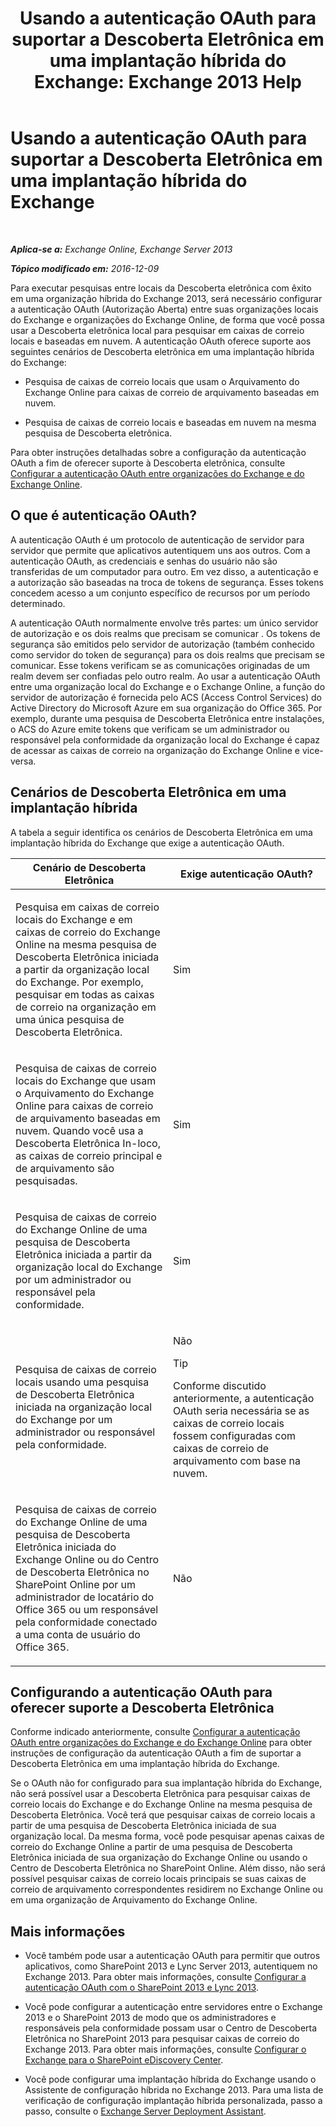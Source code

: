 ﻿---
title: 'Usando a autenticação OAuth para suportar a Descoberta Eletrônica em uma implantação híbrida do Exchange: Exchange 2013 Help'
TOCTitle: Usando a autenticação OAuth para suportar a Descoberta Eletrônica em uma implantação híbrida do Exchange
ms:assetid: b069f8db-fbe1-4047-ad97-d00172ee6a12
ms:mtpsurl: https://technet.microsoft.com/pt-br/library/Dn497703(v=EXCHG.150)
ms:contentKeyID: 61292928
ms.date: 05/22/2018
mtps_version: v=EXCHG.150
ms.translationtype: MT
---

# Usando a autenticação OAuth para suportar a Descoberta Eletrônica em uma implantação híbrida do Exchange

 

_**Aplica-se a:** Exchange Online, Exchange Server 2013_

_**Tópico modificado em:** 2016-12-09_

Para executar pesquisas entre locais da Descoberta eletrônica com êxito em uma organização híbrida do Exchange 2013, será necessário configurar a autenticação OAuth (Autorização Aberta) entre suas organizações locais do Exchange e organizações do Exchange Online, de forma que você possa usar a Descoberta eletrônica local para pesquisar em caixas de correio locais e baseadas em nuvem. A autenticação OAuth oferece suporte aos seguintes cenários de Descoberta eletrônica em uma implantação híbrida do Exchange:

  - Pesquisa de caixas de correio locais que usam o Arquivamento do Exchange Online para caixas de correio de arquivamento baseadas em nuvem.

  - Pesquisa de caixas de correio locais e baseadas em nuvem na mesma pesquisa de Descoberta eletrônica.

Para obter instruções detalhadas sobre a configuração da autenticação OAuth a fim de oferecer suporte à Descoberta eletrônica, consulte [Configurar a autenticação OAuth entre organizações do Exchange e do Exchange Online](configure-oauth-authentication-between-exchange-and-exchange-online-organizations-exchange-2013-help.md).

## O que é autenticação OAuth?

A autenticação OAuth é um protocolo de autenticação de servidor para servidor que permite que aplicativos autentiquem uns aos outros. Com a autenticação OAuth, as credenciais e senhas do usuário não são transferidas de um computador para outro. Em vez disso, a autenticação e a autorização são baseadas na troca de tokens de segurança. Esses tokens concedem acesso a um conjunto específico de recursos por um período determinado.

A autenticação OAuth normalmente envolve três partes: um único servidor de autorização e os dois realms que precisam se comunicar . Os tokens de segurança são emitidos pelo servidor de autorização (também conhecido como servidor do token de segurança) para os dois realms que precisam se comunicar. Esse tokens verificam se as comunicações originadas de um realm devem ser confiadas pelo outro realm. Ao usar a autenticação OAuth entre uma organização local do Exchange e o Exchange Online, a função do servidor de autorização é fornecida pelo ACS (Access Control Services) do Active Directory do Microsoft Azure em sua organização do Office 365. Por exemplo, durante uma pesquisa de Descoberta Eletrônica entre instalações, o ACS do Azure emite tokens que verificam se um administrador ou responsável pela conformidade da organização local do Exchange é capaz de acessar as caixas de correio na organização do Exchange Online e vice-versa.

## Cenários de Descoberta Eletrônica em uma implantação híbrida

A tabela a seguir identifica os cenários de Descoberta Eletrônica em uma implantação híbrida do Exchange que exige a autenticação OAuth.


<table>
<colgroup>
<col style="width: 50%" />
<col style="width: 50%" />
</colgroup>
<thead>
<tr class="header">
<th>Cenário de Descoberta Eletrônica</th>
<th>Exige autenticação OAuth?</th>
</tr>
</thead>
<tbody>
<tr class="odd">
<td><p>Pesquisa em caixas de correio locais do Exchange e em caixas de correio do Exchange Online na mesma pesquisa de Descoberta Eletrônica iniciada a partir da organização local do Exchange. Por exemplo, pesquisar em todas as caixas de correio na organização em uma única pesquisa de Descoberta Eletrônica.</p></td>
<td><p>Sim</p></td>
</tr>
<tr class="even">
<td><p>Pesquisa de caixas de correio locais do Exchange que usam o Arquivamento do Exchange Online para caixas de correio de arquivamento baseadas em nuvem. Quando você usa a Descoberta Eletrônica In-loco, as caixas de correio principal e de arquivamento são pesquisadas.</p></td>
<td><p>Sim</p></td>
</tr>
<tr class="odd">
<td><p>Pesquisa de caixas de correio do Exchange Online de uma pesquisa de Descoberta Eletrônica iniciada a partir da organização local do Exchange por um administrador ou responsável pela conformidade.</p></td>
<td><p>Sim</p></td>
</tr>
<tr class="even">
<td><p>Pesquisa de caixas de correio locais usando uma pesquisa de Descoberta Eletrônica iniciada na organização local do Exchange por um administrador ou responsável pela conformidade.</p></td>
<td><p>Não</p>

> [!TIP]
> Conforme discutido anteriormente, a autenticação OAuth seria necessária se as caixas de correio locais fossem configuradas com caixas de correio de arquivamento com base na nuvem.


</td>
</tr>
<tr class="odd">
<td><p>Pesquisa de caixas de correio do Exchange Online de uma pesquisa de Descoberta Eletrônica iniciada do Exchange Online ou do Centro de Descoberta Eletrônica no SharePoint Online por um administrador de locatário do Office 365 ou um responsável pela conformidade conectado a uma conta de usuário do Office 365.</p></td>
<td><p>Não</p></td>
</tr>
</tbody>
</table>


## Configurando a autenticação OAuth para oferecer suporte a Descoberta Eletrônica

Conforme indicado anteriormente, consulte [Configurar a autenticação OAuth entre organizações do Exchange e do Exchange Online](configure-oauth-authentication-between-exchange-and-exchange-online-organizations-exchange-2013-help.md) para obter instruções de configuração da autenticação OAuth a fim de suportar a Descoberta Eletrônica em uma implantação híbrida do Exchange.

Se o OAuth não for configurado para sua implantação híbrida do Exchange, não será possível usar a Descoberta Eletrônica para pesquisar caixas de correio locais do Exchange e do Exchange Online na mesma pesquisa de Descoberta Eletrônica. Você terá que pesquisar caixas de correio locais a partir de uma pesquisa de Descoberta Eletrônica iniciada de sua organização local. Da mesma forma, você pode pesquisar apenas caixas de correio do Exchange Online a partir de uma pesquisa de Descoberta Eletrônica iniciada de sua organização do Exchange Online ou usando o Centro de Descoberta Eletrônica no SharePoint Online. Além disso, não será possível pesquisar caixas de correio locais principais se suas caixas de correio de arquivamento correspondentes residirem no Exchange Online ou em uma organização de Arquivamento do Exchange Online.

## Mais informações

  - Você também pode usar a autenticação OAuth para permitir que outros aplicativos, como SharePoint 2013 e Lync Server 2013, autentiquem no Exchange 2013. Para obter mais informações, consulte [Configurar a autenticação OAuth com o SharePoint 2013 e Lync 2013](configure-oauth-authentication-with-sharepoint-2013-and-lync-2013-exchange-2013-help.md).

  - Você pode configurar a autenticação entre servidores entre o Exchange 2013 e o SharePoint 2013 de modo que os administradores e responsáveis pela conformidade possam usar o Centro de Descoberta Eletrônica no SharePoint 2013 para pesquisar caixas de correio do Exchange 2013. Para obter mais informações, consulte [Configurar o Exchange para o SharePoint eDiscovery Center](configure-exchange-for-sharepoint-ediscovery-center-exchange-2013-help.md).

  - Você pode configurar uma implantação híbrida do Exchange usando o Assistente de configuração híbrida no Exchange 2013. Para uma lista de verificação de configuração implantação híbrida personalizada, passo a passo, consulte o [Exchange Server Deployment Assistant](https://go.microsoft.com/fwlink/p/?linkid=277105).

